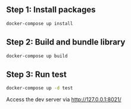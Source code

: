## Step 1: Install packages
```sh
docker-compose up install
```
## Step 2: Build and bundle library
```sh
docker-compose up build
```

## Step 3: Run test
```sh
docker-compose up -d test
```
Access the dev server via http://127.0.0.1:8021/
